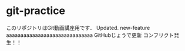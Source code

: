 # git-practice
このリポジトリはGit動画講座用です．
Updated.
new-feature
aaaaaaaaaaaaaaaaaaaaaaaaaaaaaa
GitHubじょうで更新
コンフリクト発生！！
